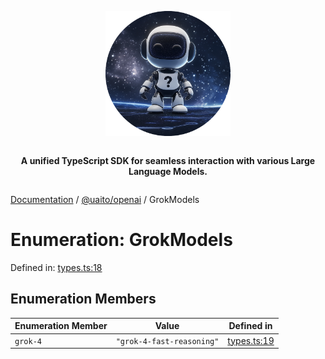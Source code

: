 <div style="display:flex; flex-direction:column; align-items:center;">
<p align="center">
  <img src="../UAITO.png" alt="UAITO Logo" width="200"/>
</p>

<p align="center">
  <strong>A unified TypeScript SDK for seamless interaction with various Large Language Models.</strong>
</p>
</div>

[Documentation](README.md) / [@uaito/openai](@uaito.openai.md) / GrokModels

# Enumeration: GrokModels

Defined in: [types.ts:18](https://github.com/elribonazo/uaito/blob/43e51fd5de833da3eaf6272814a790a6205b5df9/packages/openai/src/types.ts#L18)

## Enumeration Members

| Enumeration Member | Value | Defined in |
| ------ | ------ | ------ |
| <a id="grok-4"></a> `grok-4` | `"grok-4-fast-reasoning"` | [types.ts:19](https://github.com/elribonazo/uaito/blob/43e51fd5de833da3eaf6272814a790a6205b5df9/packages/openai/src/types.ts#L19) |
